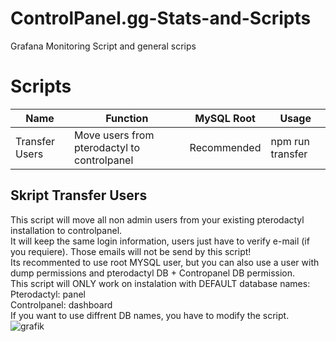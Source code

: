 # ControlPanel.gg-Stats-and-Scripts
 Grafana Monitoring Script and general scrips

# Scripts

| Name  | Function | MySQL Root| Usage |
| ------------- | ------------- | ------------- | ------------- |
| Transfer Users  | Move users from pterodactyl to controlpanel  | Recommended | npm run transfer |

## Skript Transfer Users
This script will move all non admin users from your existing pterodactyl installation to controlpanel.  
It will keep the same login information, users just have to verify e-mail (if you requiere). Those emails will not be send by this script!  
Its recommented to use root MYSQL user, but you can also use a user with dump permissions and pterodactyl DB + Contropanel DB permission.  
This script will ONLY work on instalation with DEFAULT database names:  
Pterodactyl: panel  
Controlpanel: dashboard  
If you want to use diffrent DB names, you have to modify the script.  
![grafik](https://user-images.githubusercontent.com/35345288/142738167-358c14a8-02f1-43c4-b522-d1fa7c3d3dc9.png)
